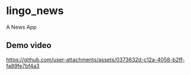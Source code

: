 # lingo_news

A News App

## Demo video

https://github.com/user-attachments/assets/0373632d-c12a-4058-b2ff-fa89fe7bf4a3


